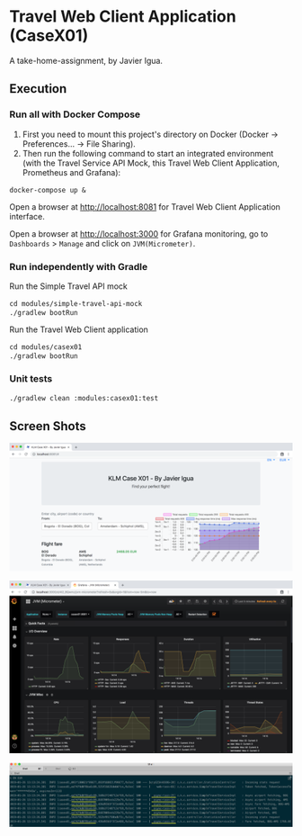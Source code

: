 # Travel Web Client Application (CaseX01)
A take-home-assignment, by Javier Igua.

## Execution

### Run all with Docker Compose
 1) First you need to mount this project's directory on Docker (Docker -> Preferences... -> File Sharing). 
 2) Then run the following command to start an integrated environment (with the Travel Service API Mock, this Travel Web Client Application, Prometheus and Grafana):
```
docker-compose up &
```

Open a browser at [http://localhost:8081](http://localhost:8081) for Travel Web Client Application interface.

Open a browser at [http://localhost:3000](http://localhost:3000) for Grafana monitoring, go to `Dashboards` > `Manage` and click on `JVM(Micrometer)`.

### Run independently with Gradle
Run the Simple Travel API mock
```
cd modules/simple-travel-api-mock
./gradlew bootRun
```

Run the Travel Web Client application
```
cd modules/casex01
./gradlew bootRun
```

### Unit tests
```
./gradlew clean :modules:casex01:test
```

## Screen Shots

![CaseX01 Web ScreenShot](etc/ScreenShotWebApp.png?raw=true "CaseX01 Web Interface")

![Grafana ScreenShot](etc/ScreenShotGrafana.png?raw=true "Grafana Web Interface")

![Logging ScreenShot](etc/ScreenShotLogging.png?raw=true "Logging ScreenShot")
